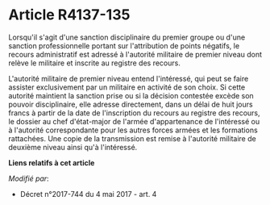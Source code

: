 # Article R4137-135

Lorsqu'il s'agit d'une sanction disciplinaire du premier groupe ou d'une sanction professionnelle portant sur l'attribution
de points négatifs, le recours administratif est adressé à l'autorité militaire de premier niveau dont relève le militaire et
inscrite au registre des recours.

L'autorité militaire de premier niveau entend l'intéressé, qui peut se faire assister exclusivement par un militaire en
activité de son choix. Si cette autorité maintient la sanction prise ou si la décision contestée excède son pouvoir
disciplinaire, elle adresse directement, dans un délai de huit jours francs à partir de la date de l'inscription du recours
au registre des recours, le dossier au chef d'état-major de l'armée d'appartenance de l'intéressé ou à l'autorité
correspondante pour les autres forces armées et les formations rattachées. Une copie de la transmission est remise à
l'autorité militaire de deuxième niveau ainsi qu'à l'intéressé.

**Liens relatifs à cet article**

_Modifié par_:

  - Décret n°2017-744 du 4 mai 2017 - art. 4
